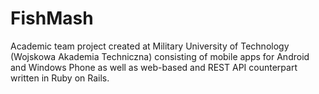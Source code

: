 # FishMash

Academic team project created at Military University of Technology (Wojskowa Akademia Techniczna) consisting of mobile apps for Android and Windows Phone as well as web-based and REST API counterpart written in Ruby on Rails.
